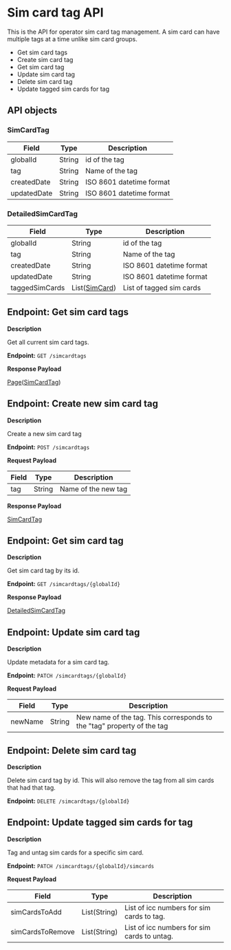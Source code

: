 # Sim card tag API
This is the API for operator sim card tag management.
A sim card can have multiple tags at a time unlike sim card groups. 

* Get sim card tags
* Create sim card tag
* Get sim card tag
* Update sim card tag
* Delete sim card tag
* Update tagged sim cards for tag

## API objects

### SimCardTag
| Field        | Type   | Description              |
|--------------|--------|--------------------------|
| globalId     | String | id of the tag            |
| tag          | String | Name of the tag          |
| createdDate  | String | ISO 8601 datetime format |
| updatedDate  | String | ISO 8601 datetime format |

### DetailedSimCardTag
| Field          | Type                                                           | Description              |
|----------------|----------------------------------------------------------------|--------------------------|
| globalId       | String                                                         | id of the tag            |
| tag            | String                                                         | Name of the tag          |
| createdDate    | String                                                         | ISO 8601 datetime format |
| updatedDate    | String                                                         | ISO 8601 datetime format |
| taggedSimCards | List([SimCard](../../general-information/data-types/#simcard)) | List of tagged sim cards |

## Endpoint: Get sim card tags

**Description**

Get all current sim card tags.

**Endpoint:** `GET /simcardtags`

**Response Payload**

[Page](../../general-information/data-types/#page)([SimCardTag](../simcard-tags/#simcardtag))

## Endpoint: Create new sim card tag

**Description**

Create a new sim card tag

**Endpoint:** `POST /simcardtags`

**Request Payload**

| Field | Type   | Description         |
|-------|--------|---------------------|
| tag   | String | Name of the new tag |


**Response Payload**

[SimCardTag](../simcard-tags/#simcardtag)

## Endpoint: Get sim card tag

**Description**

Get sim card tag by its id.

**Endpoint:** `GET /simcardtags/{globalId}`

**Response Payload**

[DetailedSimCardTag](../simcard-tags/#detailedsimcardtag)

## Endpoint: Update sim card tag

**Description**

Update metadata for a sim card tag.

**Endpoint:** `PATCH /simcardtags/{globalId}`

**Request Payload**

| Field   | Type   | Description                                                            |
|---------|--------|------------------------------------------------------------------------|
| newName | String | New name of the tag. This corresponds to the "tag" property of the tag |

## Endpoint: Delete sim card tag

**Description**

Delete sim card tag by id. This will also remove the tag from all sim cards that had that tag.

**Endpoint:** `DELETE /simcardtags/{globalId}`

## Endpoint: Update tagged sim cards for tag

**Description**

Tag and untag sim cards for a specific sim card.

**Endpoint:** `PATCH /simcardtags/{globalId}/simcards`

**Request Payload**

| Field            | Type         | Description                                 |
|------------------|--------------|---------------------------------------------|
| simCardsToAdd    | List(String) | List of icc numbers for sim cards to tag.   |
| simCardsToRemove | List(String) | List of icc numbers for sim cards to untag. |
